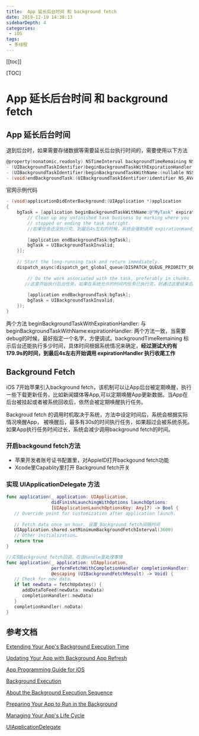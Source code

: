 ```yaml
---
title:  App 延长后台时间 和 background fetch
date: 2019-12-19 14:38:13
sidebarDepth: 4
categories: 
 - iOS
tags: 
 - 多线程
---
```


[[toc]]

[TOC]

# App 延长后台时间 和 background fetch 

## App 延长后台时间

退到后台时，如果需要存储数据等需要延长后台执行时间的，需要使用以下方法

```objective-c
@property(nonatomic,readonly) NSTimeInterval backgroundTimeRemaining NS_AVAILABLE_IOS(4_0);
- (UIBackgroundTaskIdentifier)beginBackgroundTaskWithExpirationHandler:(void(^ __nullable)(void))handler  NS_AVAILABLE_IOS(4_0) NS_REQUIRES_SUPER;
- (UIBackgroundTaskIdentifier)beginBackgroundTaskWithName:(nullable NSString *)taskName expirationHandler:(void(^ __nullable)(void))handler NS_AVAILABLE_IOS(7_0) NS_REQUIRES_SUPER;
- (void)endBackgroundTask:(UIBackgroundTaskIdentifier)identifier NS_AVAILABLE_IOS(4_0) NS_REQUIRES_SUPER;

```



官网示例代码

```objective-c
- (void)applicationDidEnterBackground:(UIApplication *)application
{
    bgTask = [application beginBackgroundTaskWithName:@"MyTask" expirationHandler:^{
        // Clean up any unfinished task business by marking where you
        // stopped or ending the task outright.
      	//如果任务还没执行完，到最后4s左右的时候，系统会强制调用 expirationHandler走到这里
      
        [application endBackgroundTask:bgTask];
        bgTask = UIBackgroundTaskInvalid;
    }];
 
    // Start the long-running task and return immediately.
    dispatch_async(dispatch_get_global_queue(DISPATCH_QUEUE_PRIORITY_DEFAULT, 0), ^{
 
        // Do the work associated with the task, preferably in chunks.
       //这里开始执行后台任务。如果在系统允许的时间内任务已执行完，则通过这里结束后台任务；如果最后4s左右任务还未执行完，则系统会强制调用 expirationHandler，走到上面的回调里
 
        [application endBackgroundTask:bgTask];
        bgTask = UIBackgroundTaskInvalid;
    });
}

```



两个方法 beginBackgroundTaskWithExpirationHandler: 与 beginBackgroundTaskWithName:expirationHandler: 两个方法一致，当需要debug的时候，最好指定一个名字，方便调试。backgroundTimeRemaining 标示后台还能执行多少时间，具体时间根据系统情况来确定，**经过测试大约有 179.9s的时间，到最后4s左右开始调用 expirationHandler 执行收尾工作**



## Background Fetch 

iOS 7开始苹果引入background fetch，该机制可以让App后台被定期唤醒，执行一些下载更新任务，比如新闻媒体等App,可以定期唤醒App更新数据。当App在后台被挂起或者被系统回收后，依然会被定期唤醒执行任务。

Backgroud fetch 的调用时机取决于系统，方法中设定时间后，系统会根据实际情况唤醒App， 被唤醒后，最多有30s的时间执行任务，如果超过会被系统杀死。如果App执行任务时间过长，系统会减少调用background fetch的时间。

### 开启backgound fetch方法

* 苹果开发者账号证书配置里，对AppleID打开backgound fetch功能
* Xcode里Capablity里打开 Background fetch开关



### 实现 UIApplicationDelegate 方法

```swift
func application(_ application: UIApplication,
                 didFinishLaunchingWithOptions launchOptions:
                 [UIApplicationLaunchOptionsKey: Any]?) -> Bool {
   // Override point for customization after application launch.
        
   // Fetch data once an hour. 设置 Background fetch间隔时间
   UIApplication.shared.setMinimumBackgroundFetchInterval(3600)
   // Other initialization…
   return true
}

//实现Background fetch回调，在该Handle里处理事情
func application(_ application: UIApplication, 
                 performFetchWithCompletionHandler completionHandler:
                 @escaping (UIBackgroundFetchResult) -> Void) {
   // Check for new data. 
   if let newData = fetchUpdates() {
      addDataToFeed(newData: newData)
      completionHandler(.newData)
   }
   completionHandler(.noData)
}

```



## 参考文档

[Extending Your App's Background Execution Time](https://developer.apple.com/documentation/uikit/core_app/managing_your_app_s_life_cycle/preparing_your_app_to_run_in_the_background/extending_your_app_s_background_execution_time?language=objc)

[Updating Your App with Background App Refresh](https://developer.apple.com/documentation/uikit/core_app/managing_your_app_s_life_cycle/preparing_your_app_to_run_in_the_background/updating_your_app_with_background_app_refresh?language=objc)

[App Programming Guide for iOS](https://developer.apple.com/library/archive/documentation/iPhone/Conceptual/iPhoneOSProgrammingGuide/Introduction/Introduction.html#//apple_ref/doc/uid/TP40007072-CH1-SW1)

[Background Execution](https://developer.apple.com/library/archive/documentation/iPhone/Conceptual/iPhoneOSProgrammingGuide/BackgroundExecution/BackgroundExecution.html#//apple_ref/doc/uid/TP40007072-CH4-SW25)

[About the Background Execution Sequence](https://developer.apple.com/documentation/uikit/core_app/managing_your_app_s_life_cycle/preparing_your_app_to_run_in_the_background/about_the_background_execution_sequence?language=objc)

[Preparing Your App to Run in the Background](https://developer.apple.com/documentation/uikit/core_app/managing_your_app_s_life_cycle/preparing_your_app_to_run_in_the_background?language=objc)

[Managing Your App's Life Cycle](https://developer.apple.com/documentation/uikit/core_app/managing_your_app_s_life_cycle?language=objc#overview)

[UIApplicationDelegate](https://developer.apple.com/documentation/uikit/uiapplicationdelegate?language=objc)

